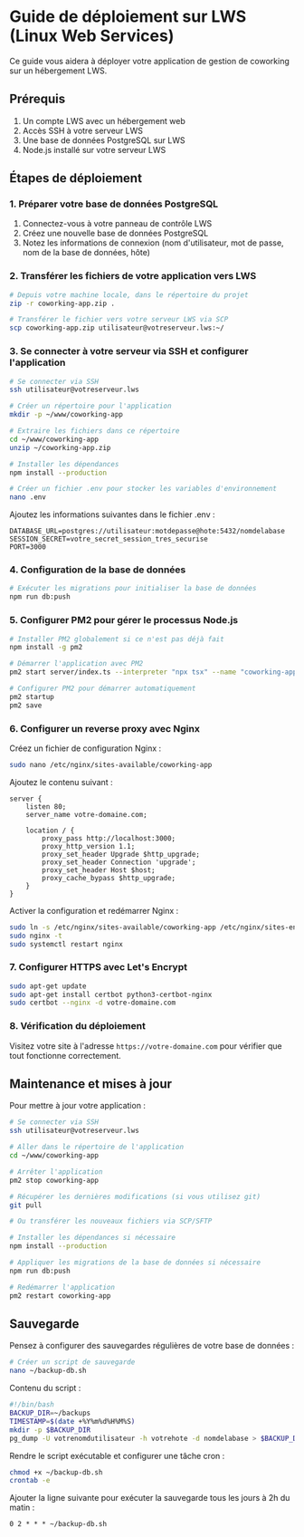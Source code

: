 # Guide de déploiement sur LWS (Linux Web Services)

Ce guide vous aidera à déployer votre application de gestion de coworking sur un hébergement LWS.

## Prérequis

1. Un compte LWS avec un hébergement web
2. Accès SSH à votre serveur LWS
3. Une base de données PostgreSQL sur LWS
4. Node.js installé sur votre serveur LWS

## Étapes de déploiement

### 1. Préparer votre base de données PostgreSQL

1. Connectez-vous à votre panneau de contrôle LWS
2. Créez une nouvelle base de données PostgreSQL
3. Notez les informations de connexion (nom d'utilisateur, mot de passe, nom de la base de données, hôte)

### 2. Transférer les fichiers de votre application vers LWS

```bash
# Depuis votre machine locale, dans le répertoire du projet
zip -r coworking-app.zip .

# Transférer le fichier vers votre serveur LWS via SCP
scp coworking-app.zip utilisateur@votreserveur.lws:~/
```

### 3. Se connecter à votre serveur via SSH et configurer l'application

```bash
# Se connecter via SSH
ssh utilisateur@votreserveur.lws

# Créer un répertoire pour l'application
mkdir -p ~/www/coworking-app

# Extraire les fichiers dans ce répertoire
cd ~/www/coworking-app
unzip ~/coworking-app.zip

# Installer les dépendances
npm install --production

# Créer un fichier .env pour stocker les variables d'environnement
nano .env
```

Ajoutez les informations suivantes dans le fichier .env :

```
DATABASE_URL=postgres://utilisateur:motdepasse@hote:5432/nomdelabase
SESSION_SECRET=votre_secret_session_tres_securise
PORT=3000
```

### 4. Configuration de la base de données

```bash
# Exécuter les migrations pour initialiser la base de données
npm run db:push
```

### 5. Configurer PM2 pour gérer le processus Node.js

```bash
# Installer PM2 globalement si ce n'est pas déjà fait
npm install -g pm2

# Démarrer l'application avec PM2
pm2 start server/index.ts --interpreter "npx tsx" --name "coworking-app"

# Configurer PM2 pour démarrer automatiquement
pm2 startup
pm2 save
```

### 6. Configurer un reverse proxy avec Nginx

Créez un fichier de configuration Nginx :

```bash
sudo nano /etc/nginx/sites-available/coworking-app
```

Ajoutez le contenu suivant :

```nginx
server {
    listen 80;
    server_name votre-domaine.com;

    location / {
        proxy_pass http://localhost:3000;
        proxy_http_version 1.1;
        proxy_set_header Upgrade $http_upgrade;
        proxy_set_header Connection 'upgrade';
        proxy_set_header Host $host;
        proxy_cache_bypass $http_upgrade;
    }
}
```

Activer la configuration et redémarrer Nginx :

```bash
sudo ln -s /etc/nginx/sites-available/coworking-app /etc/nginx/sites-enabled/
sudo nginx -t
sudo systemctl restart nginx
```

### 7. Configurer HTTPS avec Let's Encrypt

```bash
sudo apt-get update
sudo apt-get install certbot python3-certbot-nginx
sudo certbot --nginx -d votre-domaine.com
```

### 8. Vérification du déploiement

Visitez votre site à l'adresse `https://votre-domaine.com` pour vérifier que tout fonctionne correctement.

## Maintenance et mises à jour

Pour mettre à jour votre application :

```bash
# Se connecter via SSH
ssh utilisateur@votreserveur.lws

# Aller dans le répertoire de l'application
cd ~/www/coworking-app

# Arrêter l'application
pm2 stop coworking-app

# Récupérer les dernières modifications (si vous utilisez git)
git pull

# Ou transférer les nouveaux fichiers via SCP/SFTP

# Installer les dépendances si nécessaire
npm install --production

# Appliquer les migrations de la base de données si nécessaire
npm run db:push

# Redémarrer l'application
pm2 restart coworking-app
```

## Sauvegarde

Pensez à configurer des sauvegardes régulières de votre base de données :

```bash
# Créer un script de sauvegarde
nano ~/backup-db.sh
```

Contenu du script :

```bash
#!/bin/bash
BACKUP_DIR=~/backups
TIMESTAMP=$(date +%Y%m%d%H%M%S)
mkdir -p $BACKUP_DIR
pg_dump -U votrenomdutilisateur -h votrehote -d nomdelabase > $BACKUP_DIR/coworking-app-$TIMESTAMP.sql
```

Rendre le script exécutable et configurer une tâche cron :

```bash
chmod +x ~/backup-db.sh
crontab -e
```

Ajouter la ligne suivante pour exécuter la sauvegarde tous les jours à 2h du matin :

```
0 2 * * * ~/backup-db.sh
```